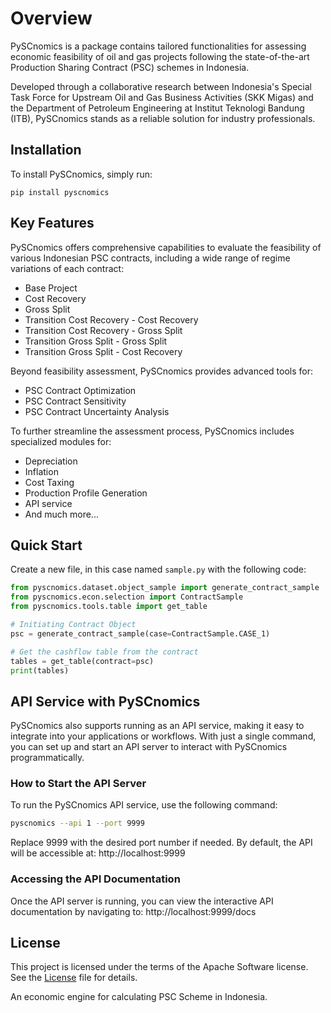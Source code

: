 # Overview

PySCnomics is a package contains tailored functionalities for assessing economic feasibility of oil and gas projects following the state-of-the-art Production Sharing Contract (PSC) schemes in Indonesia. 

Developed through a collaborative research between Indonesia's Special Task Force for Upstream Oil and Gas Business Activities (SKK Migas) and the Department of Petroleum Engineering at Institut Teknologi Bandung (ITB), PySCnomics stands as a reliable solution for industry professionals.


## Installation
To install PySCnomics, simply run:

`pip install pyscnomics`


## Key Features
PySCnomics offers comprehensive capabilities to evaluate the feasibility of various Indonesian PSC contracts, including a wide range of regime variations of each contract: 
- Base Project
- Cost Recovery
- Gross Split
- Transition Cost Recovery - Cost Recovery
- Transition Cost Recovery - Gross Split
- Transition Gross Split - Gross Split 
- Transition Gross Split - Cost Recovery

Beyond feasibility assessment, PySCnomics provides advanced tools for:
- PSC Contract Optimization
- PSC Contract Sensitivity
- PSC Contract Uncertainty Analysis

To further streamline the assessment process, PySCnomics includes specialized modules for:
- Depreciation
- Inflation
- Cost Taxing
- Production Profile Generation
- API service
- And much more...

## Quick Start
Create a new file, in this case named `sample.py` with the following code:

```python
from pyscnomics.dataset.object_sample import generate_contract_sample
from pyscnomics.econ.selection import ContractSample
from pyscnomics.tools.table import get_table

# Initiating Contract Object
psc = generate_contract_sample(case=ContractSample.CASE_1)

# Get the cashflow table from the contract
tables = get_table(contract=psc)
print(tables)
```


## API Service with PySCnomics

PySCnomics also supports running as an API service, making it easy to integrate into your applications or workflows. With just a single command, you can set up and start an API server to interact with PySCnomics programmatically.

### How to Start the API Server

To run the PySCnomics API service, use the following command:

```bash
pyscnomics --api 1 --port 9999
```
Replace 9999 with the desired port number if needed. By default, the API will be accessible at:
http://localhost:9999

### Accessing the API Documentation
Once the API server is running, you can view the interactive API documentation by navigating to: http://localhost:9999/docs







## License
This project is licensed under the terms of the Apache Software license. See the [License](https://github.com/fajril/pyscnomics/blob/main/LICENSE) file for details.

An economic engine for calculating PSC Scheme in Indonesia.
